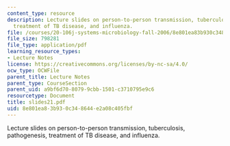 ```yaml
---
content_type: resource
description: Lecture slides on person-to-person transmission, tuberculosis, pathogenesis,
  treatment of TB disease, and influenza.
file: /courses/20-106j-systems-microbiology-fall-2006/8e801ea83b930c348644e2a08c405fbf_slides21.pdf
file_size: 798281
file_type: application/pdf
learning_resource_types:
- Lecture Notes
license: https://creativecommons.org/licenses/by-nc-sa/4.0/
ocw_type: OCWFile
parent_title: Lecture Notes
parent_type: CourseSection
parent_uid: a9bf6d70-8079-9cbb-1501-c3710795e9c6
resourcetype: Document
title: slides21.pdf
uid: 8e801ea8-3b93-0c34-8644-e2a08c405fbf
---
```

Lecture slides on person-to-person transmission, tuberculosis, pathogenesis, treatment of TB disease, and influenza.